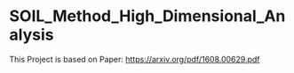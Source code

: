 # SOIL_Method_High_Dimensional_Analysis

This Project is based on Paper: https://arxiv.org/pdf/1608.00629.pdf
  



